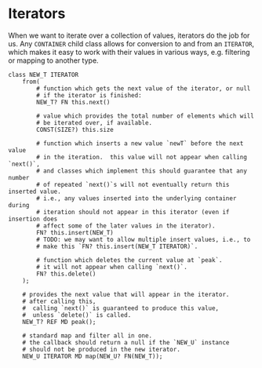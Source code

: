 # Iterators

When we want to iterate over a collection of values, iterators do
the job for us.  Any `CONTAINER` child class allows for conversion
to and from an `ITERATOR`, which makes it easy to work with their
values in various ways, e.g. filtering or mapping to another type.

```
class NEW_T ITERATOR
    from(
        # function which gets the next value of the iterator, or null
        # if the iterator is finished:
        NEW_T? FN this.next()
        
        # value which provides the total number of elements which will
        # be iterated over, if available.
        CONST(SIZE?) this.size
        
        # function which inserts a new value `newT` before the next value
        # in the iteration.  this value will not appear when calling `next()`,
        # and classes which implement this should guarantee that any number
        # of repeated `next()`s will not eventually return this inserted value.
        # i.e., any values inserted into the underlying container during
        # iteration should not appear in this iterator (even if insertion does
        # affect some of the later values in the iterator).
        FN? this.insert(NEW_T)
        # TODO: we may want to allow multiple insert values, i.e., to
        # make this `FN? this.insert(NEW_T ITERATOR)`.
        
        # function which deletes the current value at `peak`.
        # it will not appear when calling `next()`.
        FN? this.delete()
    );

    # provides the next value that will appear in the iterator.
    # after calling this,
    #  calling `next()` is guaranteed to produce this value,
    #  unless `delete()` is called.
    NEW_T? REF MD peak();

    # standard map and filter all in one.
    # the callback should return a null if the `NEW_U` instance
    # should not be produced in the new iterator.
    NEW_U ITERATOR MD map(NEW_U? FN(NEW_T));
```
